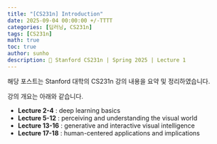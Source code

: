 ```yaml
---
title: "[CS231n] Introduction"
date: 2025-09-04 00:00:00 +/-TTTT
categories: [딥러닝, CS231n]
tags: [CS231n]
math: true
toc: true
author: sunho
description: 📖 Stanford CS231n | Spring 2025 | Lecture 1
---
```


해당 포스트는 Stanford 대학의 CS231n 강의 내용을 요약 및 정리하였습니다.

강의 개요는 아래와 같습니다.

- **Lecture 2-4**	: deep learning basics
- **Lecture 5-12**	: perceiving and understanding the visual world
- **Lecture 13-16**	: generative and interactive visual intelligence
- **Lecture 17-18**	: human-centered applications and implications
